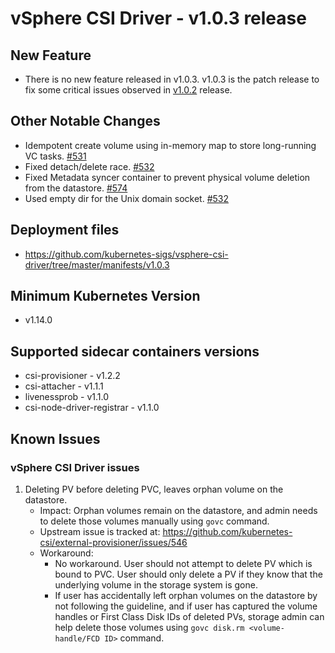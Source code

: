 <!-- markdownlint-disable MD034 -->
# vSphere CSI Driver - v1.0.3 release

## New Feature

- There is no new feature released in v1.0.3.  v1.0.3 is the patch release to fix some critical issues observed in [v1.0.2](v1.0.2.md) release.

## Other Notable Changes

- Idempotent create volume using in-memory map to store long-running VC tasks. [#531](https://github.com/kubernetes-sigs/vsphere-csi-driver/pull/531)
- Fixed detach/delete race. [#532](https://github.com/kubernetes-sigs/vsphere-csi-driver/pull/532)
- Fixed Metadata syncer container to prevent physical volume deletion from the datastore. [#574](https://github.com/kubernetes-sigs/vsphere-csi-driver/pull/574)
- Used empty dir for the Unix domain socket. [#532](https://github.com/kubernetes-sigs/vsphere-csi-driver/pull/532)

## Deployment files

- https://github.com/kubernetes-sigs/vsphere-csi-driver/tree/master/manifests/v1.0.3

## Minimum Kubernetes Version

- v1.14.0

## Supported sidecar containers versions

- csi-provisioner - v1.2.2
- csi-attacher - v1.1.1
- livenessprob - v1.1.0
- csi-node-driver-registrar - v1.1.0

## Known Issues

### vSphere CSI Driver issues

1. Deleting PV before deleting PVC, leaves orphan volume on the datastore.
   - Impact: Orphan volumes remain on the datastore, and admin needs to delete those volumes manually using `govc` command.
   - Upstream issue is tracked at: https://github.com/kubernetes-csi/external-provisioner/issues/546
   - Workaround:
     - No workaround. User should not attempt to delete PV which is bound to PVC. User should only delete a PV if they know that the underlying volume in the storage system is gone.
     - If user has accidentally left orphan volumes on the datastore by not following the guideline, and if user has captured the volume handles or First Class Disk IDs of deleted PVs, storage admin can help delete those volumes using `govc disk.rm <volume-handle/FCD ID>` command.
